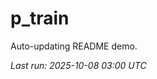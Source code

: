 # p_train

Auto-updating README demo.

<!--START_SECTION:status-->
_Last run: 2025-10-08 03:00 UTC_
<!--END_SECTION:status-->



































































































































































































































































































































































































































































































































































































































































































































































































































































































































































































































































